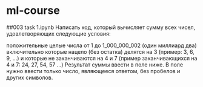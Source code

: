 # ml-course
##003 task 1.ipynb
Написать код, который вычисляет сумму всех чисел, удовлетворяющих следующие условия:

положительные целые числа от 1 до 1_000_000_002 (один миллиард два) включительно
которые нацело (без остатка) делятся на 3 (пример: 3, 6, 9, ...)
и которые не заканчиваются на 4 и 7 (пример заканчивающихся на 4 и 7: 24, 27, 54, 57 ...)
Результат суммы ввести в поле ниже.
В поле нужно ввести только число, являющееся ответом, без пробелов и других символов.
